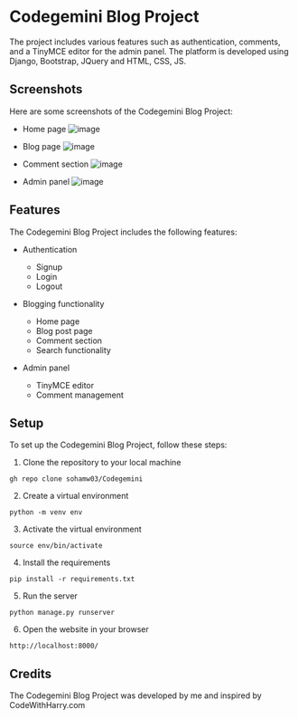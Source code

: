 # Codegemini Blog Project

The project includes various features such as authentication, comments, and a TinyMCE editor for the admin panel. The platform is developed using Django, Bootstrap, JQuery and HTML, CSS, JS.

## Screenshots

Here are some screenshots of the Codegemini Blog Project:

* Home page
![image](https://user-images.githubusercontent.com/102748742/236445853-6f8bc578-dcee-44f3-8e96-3b6a72e5e44f.png)

* Blog page
![image](https://user-images.githubusercontent.com/102748742/236445971-8a470b4f-382e-4b5d-b9a2-6b0c209a12da.png)

* Comment section
![image](https://user-images.githubusercontent.com/102748742/236446165-040a3048-5f3c-47b7-b7cb-0fdef1767000.png)

* Admin panel
![image](https://user-images.githubusercontent.com/102748742/236446555-f7781e30-6f9b-464e-b50b-0f18278ba74c.png)

## Features

The Codegemini Blog Project includes the following features:

* Authentication
  * Signup
  * Login
  * Logout

* Blogging functionality
  * Home page
  * Blog post page
  * Comment section
  * Search functionality

* Admin panel
  * TinyMCE editor
  * Comment management

## Setup

To set up the Codegemini Blog Project, follow these steps:

1. Clone the repository to your local machine
```
gh repo clone sohamw03/Codegemini
```

2. Create a virtual environment
```
python -m venv env
```

3. Activate the virtual environment
```
source env/bin/activate
```

4. Install the requirements
```
pip install -r requirements.txt
```

5. Run the server
```
python manage.py runserver
```

6. Open the website in your browser
```
http://localhost:8000/
```

## Credits

The Codegemini Blog Project was developed by me and inspired by CodeWithHarry.com
